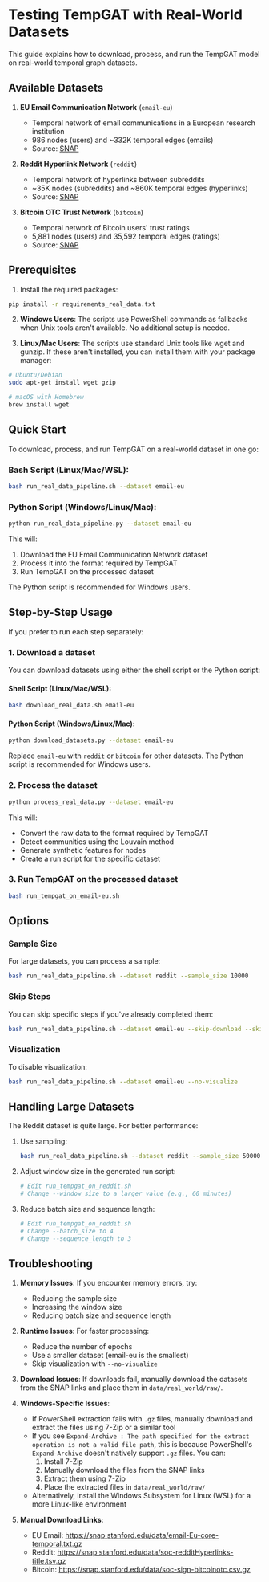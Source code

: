 # Testing TempGAT with Real-World Datasets

This guide explains how to download, process, and run the TempGAT model on real-world temporal graph datasets.

## Available Datasets

1. **EU Email Communication Network** (`email-eu`)
   - Temporal network of email communications in a European research institution
   - 986 nodes (users) and ~332K temporal edges (emails)
   - Source: [SNAP](https://snap.stanford.edu/data/email-Eu-core-temporal.html)

2. **Reddit Hyperlink Network** (`reddit`)
   - Temporal network of hyperlinks between subreddits
   - ~35K nodes (subreddits) and ~860K temporal edges (hyperlinks)
   - Source: [SNAP](https://snap.stanford.edu/data/soc-RedditHyperlinks.html)

3. **Bitcoin OTC Trust Network** (`bitcoin`)
   - Temporal network of Bitcoin users' trust ratings
   - 5,881 nodes (users) and 35,592 temporal edges (ratings)
   - Source: [SNAP](https://snap.stanford.edu/data/soc-sign-bitcoin-otc.html)

## Prerequisites

1. Install the required packages:

```bash
pip install -r requirements_real_data.txt
```

2. **Windows Users**: The scripts use PowerShell commands as fallbacks when Unix tools aren't available. No additional setup is needed.

3. **Linux/Mac Users**: The scripts use standard Unix tools like wget and gunzip. If these aren't installed, you can install them with your package manager:

```bash
# Ubuntu/Debian
sudo apt-get install wget gzip

# macOS with Homebrew
brew install wget
```

## Quick Start

To download, process, and run TempGAT on a real-world dataset in one go:

### Bash Script (Linux/Mac/WSL):

```bash
bash run_real_data_pipeline.sh --dataset email-eu
```

### Python Script (Windows/Linux/Mac):

```bash
python run_real_data_pipeline.py --dataset email-eu
```

This will:
1. Download the EU Email Communication Network dataset
2. Process it into the format required by TempGAT
3. Run TempGAT on the processed dataset

The Python script is recommended for Windows users.

## Step-by-Step Usage

If you prefer to run each step separately:

### 1. Download a dataset

You can download datasets using either the shell script or the Python script:

#### Shell Script (Linux/Mac/WSL):

```bash
bash download_real_data.sh email-eu
```

#### Python Script (Windows/Linux/Mac):

```bash
python download_datasets.py --dataset email-eu
```

Replace `email-eu` with `reddit` or `bitcoin` for other datasets. The Python script is recommended for Windows users.

### 2. Process the dataset

```bash
python process_real_data.py --dataset email-eu
```

This will:
- Convert the raw data to the format required by TempGAT
- Detect communities using the Louvain method
- Generate synthetic features for nodes
- Create a run script for the specific dataset

### 3. Run TempGAT on the processed dataset

```bash
bash run_tempgat_on_email-eu.sh
```

## Options

### Sample Size

For large datasets, you can process a sample:

```bash
bash run_real_data_pipeline.sh --dataset reddit --sample_size 10000
```

### Skip Steps

You can skip specific steps if you've already completed them:

```bash
bash run_real_data_pipeline.sh --dataset email-eu --skip-download --skip-processing
```

### Visualization

To disable visualization:

```bash
bash run_real_data_pipeline.sh --dataset email-eu --no-visualize
```

## Handling Large Datasets

The Reddit dataset is quite large. For better performance:

1. Use sampling:
   ```bash
   bash run_real_data_pipeline.sh --dataset reddit --sample_size 50000
   ```

2. Adjust window size in the generated run script:
   ```bash
   # Edit run_tempgat_on_reddit.sh
   # Change --window_size to a larger value (e.g., 60 minutes)
   ```

3. Reduce batch size and sequence length:
   ```bash
   # Edit run_tempgat_on_reddit.sh
   # Change --batch_size to 4
   # Change --sequence_length to 3
   ```

## Troubleshooting

1. **Memory Issues**: If you encounter memory errors, try:
   - Reducing the sample size
   - Increasing the window size
   - Reducing batch size and sequence length

2. **Runtime Issues**: For faster processing:
   - Reduce the number of epochs
   - Use a smaller dataset (email-eu is the smallest)
   - Skip visualization with `--no-visualize`

3. **Download Issues**: If downloads fail, manually download the datasets from the SNAP links and place them in `data/real_world/raw/`.

4. **Windows-Specific Issues**:
   - If PowerShell extraction fails with `.gz` files, manually download and extract the files using 7-Zip or a similar tool
   - If you see `Expand-Archive : The path specified for the extract operation is not a valid file path`, this is because PowerShell's `Expand-Archive` doesn't natively support `.gz` files. You can:
     1. Install 7-Zip
     2. Manually download the files from the SNAP links
     3. Extract them using 7-Zip
     4. Place the extracted files in `data/real_world/raw/`
   - Alternatively, install the Windows Subsystem for Linux (WSL) for a more Linux-like environment

5. **Manual Download Links**:
   - EU Email: https://snap.stanford.edu/data/email-Eu-core-temporal.txt.gz
   - Reddit: https://snap.stanford.edu/data/soc-redditHyperlinks-title.tsv.gz
   - Bitcoin: https://snap.stanford.edu/data/soc-sign-bitcoinotc.csv.gz